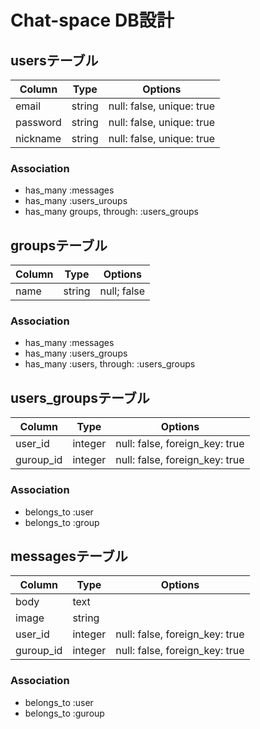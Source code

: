 #  Chat-space DB設計

## usersテーブル
|Column|Type|Options|
|------|----|-------|
|email|string|null: false, unique: true|
|password|string|null: false, unique: true|
|nickname|string|null: false, unique: true|
### Association
- has_many :messages
- has_many :users_uroups
- has_many groups, through: :users_groups

## groupsテーブル
|Column|Type|Options|
|------|----|-------|
|name|string|null; false|
### Association
- has_many :messages
- has_many :users_groups
- has_many :users, through: :users_groups

## users_groupsテーブル
|Column|Type|Options|
|------|----|-------|
|user_id|integer|null: false, foreign_key: true|
|guroup_id|integer|null: false, foreign_key: true|
### Association
- belongs_to :user
- belongs_to :group

## messagesテーブル
|Column|Type|Options|
|------|----|-------|
|body|text||
|image|string||
|user_id|integer|null: false, foreign_key: true|
|guroup_id|integer|null: false, foreign_key: true|
### Association
- belongs_to :user
- belongs_to :guroup